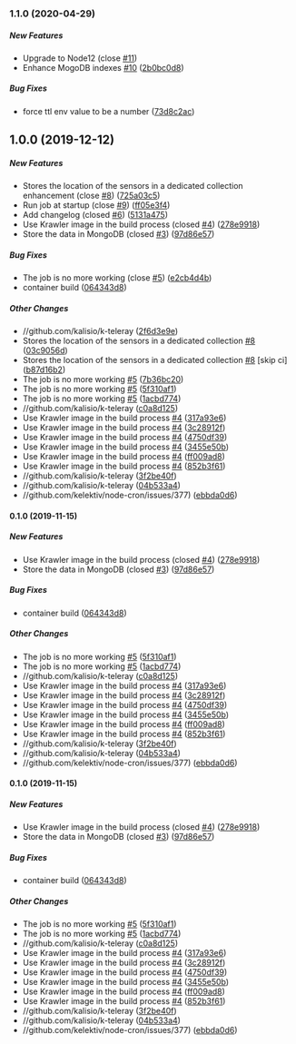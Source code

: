 ### 1.1.0 (2020-04-29)

##### New Features

*  Upgrade to Node12 (close [#11](https://github.com/kalisio/k-teleray/pull/11)) 
*  Enhance MogoDB indexes [#10](https://github.com/kalisio/k-teleray/pull/10) ([2b0bc0d8](https://github.com/kalisio/k-teleray/commit/2b0bc0d8197677c3d74eb27884d63ba6abae823f))

##### Bug Fixes

*  force ttl env value to be a number ([73d8c2ac](https://github.com/kalisio/k-teleray/commit/73d8c2ac054faa440530a4b309c07c51eb3b8c2c))

## 1.0.0 (2019-12-12)

##### New Features

*  Stores the location of the sensors in a dedicated collection enhancement (close [#8](https://github.com/kalisio/k-teleray/pull/8)) ([725a03c5](https://github.com/kalisio/k-teleray/commit/725a03c58ec287455c83b75c6ff80412e21da033))
*  Run job at startup (close [#9](https://github.com/kalisio/k-teleray/pull/9)) ([ff05e3f4](https://github.com/kalisio/k-teleray/commit/ff05e3f4b4ad0b528785bc318316e0b5d99365e3))
*  Add changelog (closed [#6](https://github.com/kalisio/k-teleray/pull/6)) ([5131a475](https://github.com/kalisio/k-teleray/commit/5131a47580a461b7afe0be5180a92639eaa14e4b))
*  Use Krawler image in the build process (closed [#4](https://github.com/kalisio/k-teleray/pull/4)) ([278e9918](https://github.com/kalisio/k-teleray/commit/278e99187849e8ee856afa82db7e64d4700510c3))
*  Store the data in MongoDB (closed [#3](https://github.com/kalisio/k-teleray/pull/3)) ([97d86e57](https://github.com/kalisio/k-teleray/commit/97d86e576ed527479a0f3d8c98fe192d2be8d1af))

##### Bug Fixes

*  The job is no more working (close [#5](https://github.com/kalisio/k-teleray/pull/5)) ([e2cb4d4b](https://github.com/kalisio/k-teleray/commit/e2cb4d4b61471ee10078b8aaa0b41300a8375202))
*  container build ([064343d8](https://github.com/kalisio/k-teleray/commit/064343d8dca30911f8a56aceba0bc6c76c9744b8))

##### Other Changes

* //github.com/kalisio/k-teleray ([2f6d3e9e](https://github.com/kalisio/k-teleray/commit/2f6d3e9e1fb21fc598a4c88d67c8da65b26f93cc))
*  Stores the location of the sensors in a dedicated collection [#8](https://github.com/kalisio/k-teleray/pull/8) ([03c9056d](https://github.com/kalisio/k-teleray/commit/03c9056ddbe11f1fab87affd95dc947744a8ac6d))
*  Stores the location of the sensors in a dedicated collection [#8](https://github.com/kalisio/k-teleray/pull/8) [skip ci] ([b87d16b2](https://github.com/kalisio/k-teleray/commit/b87d16b2c9aa3f309687eb9c13f2edda81b89051))
*  The job is no more working [#5](https://github.com/kalisio/k-teleray/pull/5) ([7b36bc20](https://github.com/kalisio/k-teleray/commit/7b36bc207e3821128ea996941421614db50de3e7))
*  The job is no more working [#5](https://github.com/kalisio/k-teleray/pull/5) ([5f310af1](https://github.com/kalisio/k-teleray/commit/5f310af13ee7fbf432cef04dd7118ee783f48b91))
*  The job is no more working [#5](https://github.com/kalisio/k-teleray/pull/5) ([1acbd774](https://github.com/kalisio/k-teleray/commit/1acbd774f5b7bb156eab85ae287d32b6314f3dec))
* //github.com/kalisio/k-teleray ([c0a8d125](https://github.com/kalisio/k-teleray/commit/c0a8d125d30028874c2f4c62b9e015ff322d9479))
*  Use Krawler image in the build process [#4](https://github.com/kalisio/k-teleray/pull/4) ([317a93e6](https://github.com/kalisio/k-teleray/commit/317a93e6d2791cf66c81bec770121aed219a5d6d))
*  Use Krawler image in the build process [#4](https://github.com/kalisio/k-teleray/pull/4) ([3c28912f](https://github.com/kalisio/k-teleray/commit/3c28912f44d469b80984b022e61de55126e700a6))
*  Use Krawler image in the build process [#4](https://github.com/kalisio/k-teleray/pull/4) ([4750df39](https://github.com/kalisio/k-teleray/commit/4750df395996407c2eb58abf9662ff64c7fa25d8))
*  Use Krawler image in the build process [#4](https://github.com/kalisio/k-teleray/pull/4) ([3455e50b](https://github.com/kalisio/k-teleray/commit/3455e50bd13853469956139193367d2e169a9cdb))
*  Use Krawler image in the build process [#4](https://github.com/kalisio/k-teleray/pull/4) ([ff009ad8](https://github.com/kalisio/k-teleray/commit/ff009ad8ae9d6047cbc65c4508eed57ffde6dd79))
*  Use Krawler image in the build process [#4](https://github.com/kalisio/k-teleray/pull/4) ([852b3f61](https://github.com/kalisio/k-teleray/commit/852b3f61e0a99136b691f3a0cad8e93bd17bce02))
* //github.com/kalisio/k-teleray ([3f2be40f](https://github.com/kalisio/k-teleray/commit/3f2be40f2dc29db983dde79637967178bfcbc550))
* //github.com/kalisio/k-teleray ([04b533a4](https://github.com/kalisio/k-teleray/commit/04b533a4d908b2a21cf22e967e0e95cdb2d1e06b))
* //github.com/kelektiv/node-cron/issues/377) ([ebbda0d6](https://github.com/kalisio/k-teleray/commit/ebbda0d64e3f610fd4b5432922afa3620a0cbeb8))

#### 0.1.0 (2019-11-15)

##### New Features

*  Use Krawler image in the build process (closed [#4](https://github.com/kalisio/k-teleray/pull/4)) ([278e9918](https://github.com/kalisio/k-teleray/commit/278e99187849e8ee856afa82db7e64d4700510c3))
*  Store the data in MongoDB (closed [#3](https://github.com/kalisio/k-teleray/pull/3)) ([97d86e57](https://github.com/kalisio/k-teleray/commit/97d86e576ed527479a0f3d8c98fe192d2be8d1af))

##### Bug Fixes

*  container build ([064343d8](https://github.com/kalisio/k-teleray/commit/064343d8dca30911f8a56aceba0bc6c76c9744b8))

##### Other Changes

*  The job is no more working [#5](https://github.com/kalisio/k-teleray/pull/5) ([5f310af1](https://github.com/kalisio/k-teleray/commit/5f310af13ee7fbf432cef04dd7118ee783f48b91))
*  The job is no more working [#5](https://github.com/kalisio/k-teleray/pull/5) ([1acbd774](https://github.com/kalisio/k-teleray/commit/1acbd774f5b7bb156eab85ae287d32b6314f3dec))
* //github.com/kalisio/k-teleray ([c0a8d125](https://github.com/kalisio/k-teleray/commit/c0a8d125d30028874c2f4c62b9e015ff322d9479))
*  Use Krawler image in the build process [#4](https://github.com/kalisio/k-teleray/pull/4) ([317a93e6](https://github.com/kalisio/k-teleray/commit/317a93e6d2791cf66c81bec770121aed219a5d6d))
*  Use Krawler image in the build process [#4](https://github.com/kalisio/k-teleray/pull/4) ([3c28912f](https://github.com/kalisio/k-teleray/commit/3c28912f44d469b80984b022e61de55126e700a6))
*  Use Krawler image in the build process [#4](https://github.com/kalisio/k-teleray/pull/4) ([4750df39](https://github.com/kalisio/k-teleray/commit/4750df395996407c2eb58abf9662ff64c7fa25d8))
*  Use Krawler image in the build process [#4](https://github.com/kalisio/k-teleray/pull/4) ([3455e50b](https://github.com/kalisio/k-teleray/commit/3455e50bd13853469956139193367d2e169a9cdb))
*  Use Krawler image in the build process [#4](https://github.com/kalisio/k-teleray/pull/4) ([ff009ad8](https://github.com/kalisio/k-teleray/commit/ff009ad8ae9d6047cbc65c4508eed57ffde6dd79))
*  Use Krawler image in the build process [#4](https://github.com/kalisio/k-teleray/pull/4) ([852b3f61](https://github.com/kalisio/k-teleray/commit/852b3f61e0a99136b691f3a0cad8e93bd17bce02))
* //github.com/kalisio/k-teleray ([3f2be40f](https://github.com/kalisio/k-teleray/commit/3f2be40f2dc29db983dde79637967178bfcbc550))
* //github.com/kalisio/k-teleray ([04b533a4](https://github.com/kalisio/k-teleray/commit/04b533a4d908b2a21cf22e967e0e95cdb2d1e06b))
* //github.com/kelektiv/node-cron/issues/377) ([ebbda0d6](https://github.com/kalisio/k-teleray/commit/ebbda0d64e3f610fd4b5432922afa3620a0cbeb8))

#### 0.1.0 (2019-11-15)

##### New Features

*  Use Krawler image in the build process (closed [#4](https://github.com/kalisio/k-teleray/pull/4)) ([278e9918](https://github.com/kalisio/k-teleray/commit/278e99187849e8ee856afa82db7e64d4700510c3))
*  Store the data in MongoDB (closed [#3](https://github.com/kalisio/k-teleray/pull/3)) ([97d86e57](https://github.com/kalisio/k-teleray/commit/97d86e576ed527479a0f3d8c98fe192d2be8d1af))

##### Bug Fixes

*  container build ([064343d8](https://github.com/kalisio/k-teleray/commit/064343d8dca30911f8a56aceba0bc6c76c9744b8))

##### Other Changes

*  The job is no more working [#5](https://github.com/kalisio/k-teleray/pull/5) ([5f310af1](https://github.com/kalisio/k-teleray/commit/5f310af13ee7fbf432cef04dd7118ee783f48b91))
*  The job is no more working [#5](https://github.com/kalisio/k-teleray/pull/5) ([1acbd774](https://github.com/kalisio/k-teleray/commit/1acbd774f5b7bb156eab85ae287d32b6314f3dec))
* //github.com/kalisio/k-teleray ([c0a8d125](https://github.com/kalisio/k-teleray/commit/c0a8d125d30028874c2f4c62b9e015ff322d9479))
*  Use Krawler image in the build process [#4](https://github.com/kalisio/k-teleray/pull/4) ([317a93e6](https://github.com/kalisio/k-teleray/commit/317a93e6d2791cf66c81bec770121aed219a5d6d))
*  Use Krawler image in the build process [#4](https://github.com/kalisio/k-teleray/pull/4) ([3c28912f](https://github.com/kalisio/k-teleray/commit/3c28912f44d469b80984b022e61de55126e700a6))
*  Use Krawler image in the build process [#4](https://github.com/kalisio/k-teleray/pull/4) ([4750df39](https://github.com/kalisio/k-teleray/commit/4750df395996407c2eb58abf9662ff64c7fa25d8))
*  Use Krawler image in the build process [#4](https://github.com/kalisio/k-teleray/pull/4) ([3455e50b](https://github.com/kalisio/k-teleray/commit/3455e50bd13853469956139193367d2e169a9cdb))
*  Use Krawler image in the build process [#4](https://github.com/kalisio/k-teleray/pull/4) ([ff009ad8](https://github.com/kalisio/k-teleray/commit/ff009ad8ae9d6047cbc65c4508eed57ffde6dd79))
*  Use Krawler image in the build process [#4](https://github.com/kalisio/k-teleray/pull/4) ([852b3f61](https://github.com/kalisio/k-teleray/commit/852b3f61e0a99136b691f3a0cad8e93bd17bce02))
* //github.com/kalisio/k-teleray ([3f2be40f](https://github.com/kalisio/k-teleray/commit/3f2be40f2dc29db983dde79637967178bfcbc550))
* //github.com/kalisio/k-teleray ([04b533a4](https://github.com/kalisio/k-teleray/commit/04b533a4d908b2a21cf22e967e0e95cdb2d1e06b))
* //github.com/kelektiv/node-cron/issues/377) ([ebbda0d6](https://github.com/kalisio/k-teleray/commit/ebbda0d64e3f610fd4b5432922afa3620a0cbeb8))

